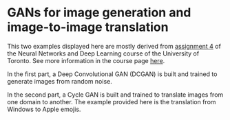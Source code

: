 # GANs for image generation and image-to-image translation

This two examples displayed here are mostly derived from [assignment 4](http://www.cs.toronto.edu/~rgrosse/courses/csc421_2019/assignments/assignment3.pdf) of the Neural Networks and Deep Learning course of the University of Toronto. See more information in the course page [here](http://www.cs.toronto.edu/~rgrosse/courses/csc421_2019/).

In the first part, a Deep Convolutional GAN (DCGAN) is built and trained to generate images from random noise.

In the second part, a Cycle GAN is built and trained to translate images from one domain to another. The example provided here is the translation from Windows to Apple emojis.
